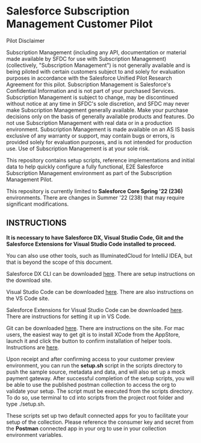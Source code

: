 # **Salesforce Subscription Management Customer Pilot**

Pilot Disclaimer

Subscription Management (including any API, documentation or material made available by SFDC for use with Subscription Management) (collectively, "Subscription Management") is not generally available and is being piloted with certain customers subject to and solely for evaluation purposes in accordance with the Salesforce Unified Pilot Research Agreement for this pilot. Subscription Management is Salesforce's Confidential Information and is not part of your purchased Services. Subscription Management is subject to change, may be discontinued without notice at any time in SFDC's sole discretion, and SFDC may never make Subscription Management generally available. Make your purchase decisions only on the basis of generally available products and features. Do not use Subscription Management with real data or in a production environment. Subscription Management is made available on an AS IS basis exclusive of any warranty or support, may contain bugs or errors, is provided solely for evaluation purposes, and is not intended for production use. Use of Subscription Management is at your sole risk. 

This repository contains setup scripts, reference implementations and initial data to help quickly configure a fully functional, E2E Salesforce Subscription Management environment as part of the Subscription Management Pilot.

This repository is currently limited to **Salesforce Core Spring '22 (236)** environments.  There are changes in Summer '22 (238) that may require significant modifications.

## **INSTRUCTIONS**

**It is necessary to have Salesforce DX, Visual Studio Code, Git and the Salesforce Extensions for Visual Studio Code installed to proceed.**

You can also use other tools, such as IlluminatedCloud for IntelliJ IDEA, but that is beyond the scope of this document.

Salesforce DX CLI can be downloaded [here](https://developer.salesforce.com/docs/atlas.en-us.sfdx_setup.meta/sfdx_setup/sfdx_setup_install_cli.htm).     There are setup instructions on the download site.

Visual Studio Code can be downloaded [here](https://code.visualstudio.com/download). There are also instructions on the VS Code site.

Salesforce Extensions for Visual Studio Code can be downloaded [here](https://developer.salesforce.com/tools/vscode).  There are instructions for setting it up in VS Code.

Git can be downloaded [here](https://git-scm.com/downloads).  There are instructions on the site.  For mac users, the easiest way to get git is to install XCode from the AppStore, launch it and click the button to confirm installation of helper tools. Instructions are [here](https://www.freecodecamp.org/news/install-xcode-command-line-tools/).

Upon receipt and after confirming access to your customer preview environment, you can run the **setup.sh** script in the scripts directory to push the sample source, metadata and data, and will also set up a mock payment gateway.  After successful completion of the setup scripts, you will be able to use the published postman collection to access the org to validate your setup.  The script must be executed from the scripts directory.  To do so, use terminal to cd into scripts from the project root folder and type ./setup.sh.

These scripts set up two default connected apps for you to facilitate your setup of the collection.  Please reference the consumer key and secret from the **Postman** connected app in your org to use in your collection environment variables.